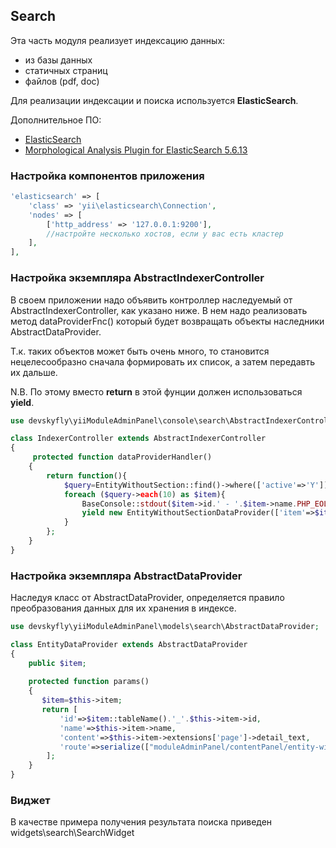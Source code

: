 ## Search

Эта часть модуля реализует индексацию данных:

* из базы данных
* статичных страниц
* файлов (pdf, doc)

Для реализации индексации и поиска используется **ElasticSearch**.

Дополнительное ПО:

* [ElasticSearch](https://artifacts.elastic.co/downloads/elasticsearch/elasticsearch-5.6.13.zip)
* [Morphological Analysis Plugin for ElasticSearch 5.6.13](http://dl.bintray.com/content/imotov/elasticsearch-plugins/org/elasticsearch/elasticsearch-analysis-morphology/5.6.13/elasticsearch-analysis-morphology-5.6.13.zip)
	
### Настройка компонентов приложения

```php
'elasticsearch' => [
    'class' => 'yii\elasticsearch\Connection',
    'nodes' => [
        ['http_address' => '127.0.0.1:9200'],
        //настройте несколько хостов, если у вас есть кластер
    ],
],
```

### Настройка экземпляра AbstractIndexerController

В своем приложении надо объявить контроллер наследуемый от AbstractIndexerController, как указано ниже.
В нем надо реализовать метод dataProviderFnc() который будет возвращать объекты наследники AbstractDataProvider.

Т.к. таких объектов может быть очень много, то становится нецелесообразно сначала формировать их список, а затем передавть их дальше.

N.B. По этому вместо **return** в этой фунции должен использоваться **yield**.

```php
use devskyfly\yiiModuleAdminPanel\console\search\AbstractIndexerController;

class IndexerController extends AbstractIndexerController
{
     protected function dataProviderHandler()
    {
        return function(){
            $query=EntityWithoutSection::find()->where(['active'=>'Y']);
            foreach ($query->each(10) as $item){
                BaseConsole::stdout($item->id.' - '.$item->name.PHP_EOL);
                yield new EntityWithoutSectionDataProvider(['item'=>$item]);
            }
        };
    }
}
```

### Настройка экземпляра AbstractDataProvider

Наследуя класс от AbstractDataProvider, определяется правило преобразования данных для их хранения в индексе.

```php 
use devskyfly\yiiModuleAdminPanel\models\search\AbstractDataProvider;

class EntityDataProvider extends AbstractDataProvider
{
    public $item;
    
    protected function params()
    {
       $item=$this->item;
       return [
           'id'=>$item::tableName().'_'.$this->item->id,
           'name'=>$this->item->name,
           'content'=>$this->item->extensions['page']->detail_text,
           'route'=>serialize(["moduleAdminPanel/contentPanel/entity-without-section/entity-edit","entity_id"=>$this->item->id])
        ];
    }
}
```
### Виджет

В качестве примера получения результата поиска приведен widgets\search\SearchWidget
